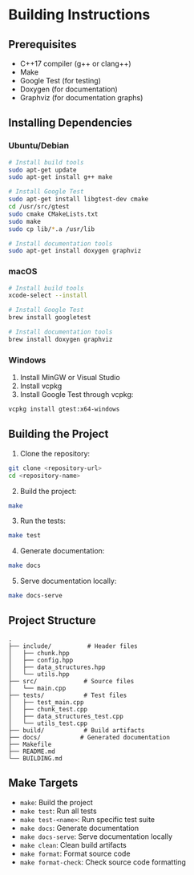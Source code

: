 # Building Instructions

## Prerequisites

- C++17 compiler (g++ or clang++)
- Make
- Google Test (for testing)
- Doxygen (for documentation)
- Graphviz (for documentation graphs)

## Installing Dependencies

### Ubuntu/Debian
```bash
# Install build tools
sudo apt-get update
sudo apt-get install g++ make

# Install Google Test
sudo apt-get install libgtest-dev cmake
cd /usr/src/gtest
sudo cmake CMakeLists.txt
sudo make
sudo cp lib/*.a /usr/lib

# Install documentation tools
sudo apt-get install doxygen graphviz
```

### macOS
```bash
# Install build tools
xcode-select --install

# Install Google Test
brew install googletest

# Install documentation tools
brew install doxygen graphviz
```

### Windows
1. Install MinGW or Visual Studio
2. Install vcpkg
3. Install Google Test through vcpkg:
```bash
vcpkg install gtest:x64-windows
```

## Building the Project

1. Clone the repository:
```bash
git clone <repository-url>
cd <repository-name>
```

2. Build the project:
```bash
make
```

3. Run the tests:
```bash
make test
```

4. Generate documentation:
```bash
make docs
```

5. Serve documentation locally:
```bash
make docs-serve
```

## Project Structure
```
.
├── include/          # Header files
│   ├── chunk.hpp
│   ├── config.hpp
│   ├── data_structures.hpp
│   └── utils.hpp
├── src/             # Source files
│   └── main.cpp
├── tests/           # Test files
│   ├── test_main.cpp
│   ├── chunk_test.cpp
│   ├── data_structures_test.cpp
│   └── utils_test.cpp
├── build/           # Build artifacts
├── docs/           # Generated documentation
├── Makefile
├── README.md
└── BUILDING.md
```

## Make Targets

- `make`: Build the project
- `make test`: Run all tests
- `make test-<name>`: Run specific test suite
- `make docs`: Generate documentation
- `make docs-serve`: Serve documentation locally
- `make clean`: Clean build artifacts
- `make format`: Format source code
- `make format-check`: Check source code formatting 